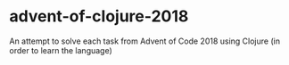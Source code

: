 # advent-of-clojure-2018
An attempt to solve each task from Advent of Code 2018 using Clojure (in order to learn the language)
